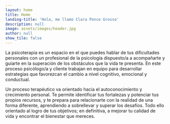 ```yaml
---
layout: home
title: Home
landing-title: 'Hola, me llamo Clara Ponce Grosso'
description: null
image: assets/images/header.jpg
author: null
show_tile: false
---
```


<p>La psicoterapia es un espacio en el que puedes hablar de tus dificultades personales con un profesional de la psicología dispuesto/a a acompañarte y guiarte en la superación de los obstáculos que la vida te presenta. En este proceso psicólogo/a y cliente trabajan en equipo para desarrollar estrategias que favorezcan el cambio a nivel cognitivo, emocional y conductual.</p>
<p>Un proceso terapéutico va orientado hacia el autoconocimiento y crecimiento personal. Te permite identificar tus fortalezas y potenciar tus propios recursos, y te prepara para relacionarte con la realidad de una forma diferente, aprendiendo a sobrellevar y superar los desafíos. Todo ello orientado al logro de tus objetivos; en definitiva, a mejorar tu calidad de vida y encontrar el bienestar que mereces.</p>
